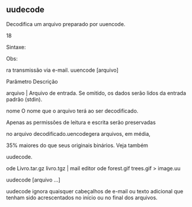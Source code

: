 ## uudecode

Decodifica um arquivo preparado por uuencode.

18

Sintaxe:

Obs:

ra transmissão via e-mail.
uuencode [arquivo] <nome>

Parâmetro Descrição

 

arquivo | Arquivo de entrada. Se omitido, os dados serão
lidos da entrada padrão (stdin).

nome O nome que o arquivo terá ao ser decodificado.

Apenas as permissões de leitura e escrita serão preservadas

no arquivo decodificado.uencodegera arquivos, em média,

35% maiores do que seus originais binários. Veja também

uudecode.

ode Livro.tar.gz livro.tgz | mail editor
ode forest.gif trees.gif > image.uu

uudecode [arquivo ...]

uudecode ignora quaisquer cabeçalhos de e-mail ou texto
adicional que tenham sido acrescentados no início ou no
final dos arquivos.



